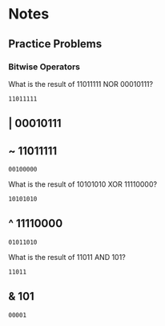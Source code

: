 # Notes

## Practice Problems

### Bitwise Operators

What is the result of 11011111 NOR 00010111?

    11011111
|   00010111
------------
~   11011111
------------
    00100000

What is the result of 10101010 XOR 11110000?

    10101010
^   11110000
------------
    01011010

What is the result of 11011 AND 101?

    11011
&     101
---------
    00001
